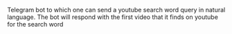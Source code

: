 Telegram bot to which one can send a youtube search word query in natural language.
The bot will respond with the first video that it finds on youtube for the search word
